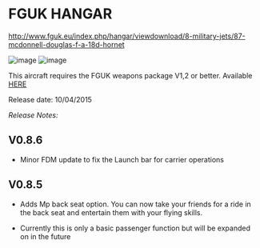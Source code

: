 
FGUK HANGAR
==
<http://www.fguk.eu/index.php/hangar/viewdownload/8-military-jets/87-mcdonnell-douglas-f-a-18d-hornet>

![image](http://www.fguk.eu/images/jdownloads/screenshots/fgfs-screen-033.png)
![image](http://www.fguk.eu/images/jdownloads/screenshots/fgfs-screen-035.png)

This aircraft requires the FGUK weapons package V1,2 or better. Available <a href="http://www.fgukmedia.co.uk/index.php/hangar/viewdownload/11-other-objects-and-vehicles/162-fguk-payloads-package">HERE</a>

Release date: 10/04/2015

*Release Notes:*

V0.8.6
--

* Minor FDM update to fix the Launch bar for carrier operations

V0.8.5
--

* Adds Mp back seat option. You can now take your friends for a ride in the back seat and entertain them with your flying skills. 

* Currently this is only a basic passenger function but will be expanded on in the future



